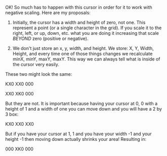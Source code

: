 OK! So much has to happen with this cursor in order for it to work with negative
scaling. Here are my proposals:

1) Initially, the cursor has a width and height of zero, not one. This represent
a point (or a single character in the grid). If you scale it to the right, left,
or up, down, etc. what you are doing it increasing that scale *BEYOND* zero
(positive or negative).

2) We don't just store an x, y, width, and height. We store:
   X, Y, Width, Height, and every time one of those things changes we recalculate
   minX, minY, maxY, maxY. This way we can always tell what is inside of the cursor
   very easily.

These two might look the same:

KX0
XX0
000

XX0
XK0
000

But they are not. It is important because having your cursor at 0, 0 with a
height of 1 and a width of one you can move down and you will have a 2 by 3 box:

KX0
XX0
XX0

But if you have your cursor at 1, 1 and you have your width -1 and your height
-1 then moving down actually shrinks your area! Resulting in:

000
XK0
000
